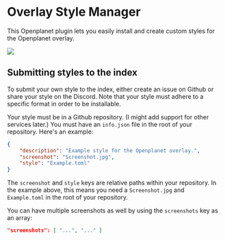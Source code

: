 # Overlay Style Manager
This Openplanet plugin lets you easily install and create custom styles for the Openplanet overlay.

![](https://openplanet.dev/imgu/1662755116_b1290a1b32a160bd0d20296bdd818c8c89a4ce84.jpg)

## Submitting styles to the index
To submit your own style to the index, either create an issue on Github or share your style on the
Discord. Note that your style must adhere to a specific format in order to be installable.

Your style must be in a Github repository. (I might add support for other services later.) You must
have an `info.json` file in the root of your repository. Here's an example:

```json
{
	"description": "Example style for the Openplanet overlay.",
	"screenshot": "Screenshot.jpg",
	"style": "Example.toml"
}
```

The `screenshot` and `style` keys are relative paths within your repository. In the example above,
this means you need a `Screenshot.jpg` and `Example.toml` in the root of your repository.

You can have multiple screenshots as well by using the `screenshots` key as an array:

```json
"screenshots": [ "...", "..." ]
```
